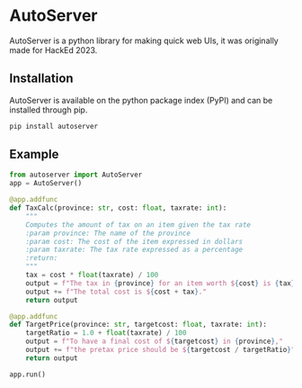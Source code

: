 # AutoServer

AutoServer is a python library for making quick web UIs, it was originally made for HackEd 2023. 
## Installation
AutoServer is available on the python package index (PyPI) and can be installed through pip.
```bash
pip install autoserver
```
## Example
```python
from autoserver import AutoServer
app = AutoServer()

@app.addfunc
def TaxCalc(province: str, cost: float, taxrate: int):
    """
    Computes the amount of tax on an item given the tax rate
    :param province: The name of the province
    :param cost: The cost of the item expressed in dollars
    :param taxrate: The tax rate expressed as a percentage
    :return:
    """
    tax = cost * float(taxrate) / 100
    output = f"The tax in {province} for an item worth ${cost} is {tax}."
    output += f"The total cost is ${cost + tax}."
    return output

@app.addfunc
def TargetPrice(province: str, targetcost: float, taxrate: int):
    targetRatio = 1.0 + float(taxrate) / 100
    output = f"To have a final cost of ${targetcost} in {province},"
    output += f"the pretax price should be ${targetcost / targetRatio}"
    return output

app.run()
```